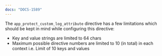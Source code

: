 ```yaml
---
docs: "DOCS-1589"
---
```


The `app_protect_custom_log_attribute` directive has a few limitations which should be kept in mind while configuring this directive:

- Key and value strings are limited to 64 chars
- Maximum possible directive numbers are limited to 10 (in total) in each context i.e. Limit of 10 keys and values